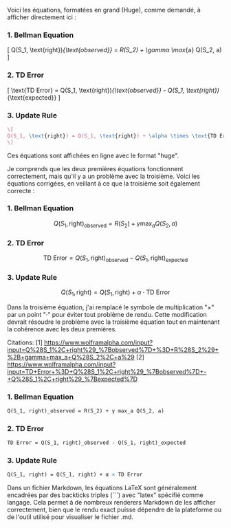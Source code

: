 

Voici les équations, formatées en grand (Huge), comme demandé, à afficher directement ici :

### 1. Bellman Equation

\[
Q(S_1, \text{right})_{\text{observed}} = R(S_2) + \gamma \max_{a} Q(S_2, a)
\]

### 2. TD Error

\[
\text{TD Error} = Q(S_1, \text{right})_{\text{observed}} - Q(S_1, \text{right})_{\text{expected}}
\]

### 3. Update Rule

```latex
\[
Q(S_1, \text{right}) = Q(S_1, \text{right}) + \alpha \times \text{TD Error}
\]
```

Ces équations sont affichées en ligne avec le format "huge".


Je comprends que les deux premières équations fonctionnent correctement, mais qu'il y a un problème avec la troisième. Voici les équations corrigées, en veillant à ce que la troisième soit également correcte :

### 1. Bellman Equation

$$
Q(S_1, \text{right})_{\text{observed}} = R(S_2) + \gamma \max_{a} Q(S_2, a)
$$

### 2. TD Error

$$
\text{TD Error} = Q(S_1, \text{right})_{\text{observed}} - Q(S_1, \text{right})_{\text{expected}}
$$

### 3. Update Rule

$$
Q(S_1, \text{right}) = Q(S_1, \text{right}) + \alpha \cdot \text{TD Error}
$$

Dans la troisième équation, j'ai remplacé le symbole de multiplication "×" par un point "·" pour éviter tout problème de rendu. Cette modification devrait résoudre le problème avec la troisième équation tout en maintenant la cohérence avec les deux premières.

Citations:
[1] https://www.wolframalpha.com/input?input=Q%28S_1%2C+right%29_%7Bobserved%7D+%3D+R%28S_2%29+%2B+gamma+max_a+Q%28S_2%2C+a%29
[2] https://www.wolframalpha.com/input?input=TD+Error+%3D+Q%28S_1%2C+right%29_%7Bobserved%7D+-+Q%28S_1%2C+right%29_%7Bexpected%7D

### 1. Bellman Equation

```latex
Q(S_1, right)_observed = R(S_2) + γ max_a Q(S_2, a)
```

### 2. TD Error

```latex
TD Error = Q(S_1, right)_observed - Q(S_1, right)_expected
```

### 3. Update Rule

```latex
Q(S_1, right) = Q(S_1, right) + α × TD Error
```

Dans un fichier Markdown, les équations LaTeX sont généralement encadrées par des backticks triples (```) avec "latex" spécifié comme langage. Cela permet à de nombreux renderers Markdown de les afficher correctement, bien que le rendu exact puisse dépendre de la plateforme ou de l'outil utilisé pour visualiser le fichier .md.
